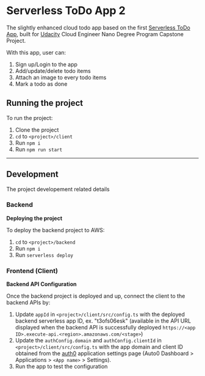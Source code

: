 # Serverless ToDo App 2

The slightly enhanced cloud todo app based on the first [Serverless ToDo App](https://github.com/hafiz-azman/serverless-todo-app), built for [Udacity](https://www.udacity.com/) Cloud Engineer Nano Degree Program Capstone Project.

With this app, user can:

1. Sign up/Login to the app
2. Add/update/delete todo items
3. Attach an image to every todo items
4. Mark a todo as done

## Running the project

To run the project:

1. Clone the project
2. `cd` to `<project>/client`
3. Run `npm i`
4. Run `npm run start`

<hr>

## Development

The project developement related details

### Backend

**Deploying the project**

To deploy the backend project to AWS:

1. `cd` to `<project>/backend`
2. Run `npm i`
3. Run `serverless deploy`

### Frontend (Client)

**Backend API Configuration**

Once the backend project is deployed and up, connect the client to the backend APIs by:

1. Update `appId` in `<project>/client/src/config.ts` with the deployed backend serverless app ID, ex. "t3ofs06esk" (available in the API URL displayed when the backend API is successfully deployed `https://<app ID>.execute-api.<region>.amazonaws.com/<stage>`)
2. Update the `authConfig.domain` and `authConfig.clientId` in `<project>/client/src/config.ts` with the app domain and client ID obtained from the [auth0](https://auth0.com/) application settings page (Auto0 Dashboard > Applications > `<App name>` > Settings).
3. Run the app to test the configuration


